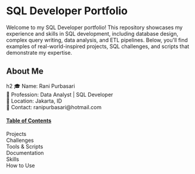 <h1>SQL Developer Portfolio</h1>
Welcome to my SQL Developer portfolio! This repository showcases my experience and skills in SQL development, including database design, complex query writing, data analysis, and ETL pipelines. Below, you'll find examples of real-world-inspired projects, SQL challenges, and scripts that demonstrate my expertise.

<h2>About Me</h2>h2
🎓 Name: Rani Purbasari <br>
💼 Profession: Data Analyst | SQL Developer <br>
📍 Location: Jakarta, ID <br>
📧 Contact: ranipurbasari@hotmail.com <br>

<h4><ins>Table of Contents</ins></h4>
Projects <br>
Challenges <br>
Tools & Scripts <br>
Documentation <br>
Skills <br>
How to Use <br>
